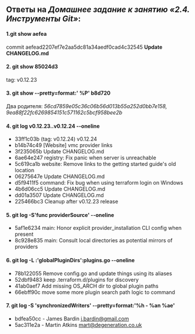 ## Ответы на *Домашнее задание к занятию «2.4. Инструменты Git»*:
#### 1.git show aefea
commit aefead2207ef7e2aa5dc81a34aedf0cad4c32545 **Update CHANGELOG.md**
#### 2. git show 85024d3
tag: v0.12.23
#### 3. git show --pretty=format:' %P' b8d720
Два родителя: *56cd7859e05c36c06b56d013b55a252d0bb7e158, 9ea88f22fc6269854151c571162c5bcf958bee2b*
#### 4. git log  v0.12.23..v0.12.24  --oneline
* 33ff1c03b (tag: v0.12.24) v0.12.24
* b14b74c49 [Website] vmc provider links
* 3f235065b Update CHANGELOG.md
* 6ae64e247 registry: Fix panic when server is unreachable
* 5c619ca1b website: Remove links to the getting started guide's old location
* 06275647e Update CHANGELOG.md
* d5f9411f5 command: Fix bug when using terraform login on Windows
* 4b6d06cc5 Update CHANGELOG.md
* dd01a3507 Update CHANGELOG.md
* 225466bc3 Cleanup after v0.12.23 release
#### 5. git log -S'func providerSource' --oneline
* 5af1e6234 main: Honor explicit provider_installation CLI config when present
* 8c928e835 main: Consult local directories as potential mirrors of providers
#### 6. git log -L :'globalPluginDirs':plugins.go --oneline
* 78b122055 Remove config.go and update things using its aliases
* 52dbf9483 keep .terraform.d/plugins for discovery
* 41ab0aef7 Add missing OS_ARCH dir to global plugin paths
* 66ebff90c move some more plugin search path logic to command
#### 7. git log -S 'synchronizedWriters' --pretty=format:'%h - %an %ae'
* bdfea50cc - James Bardin j.bardin@gmail.com
* 5ac311e2a - Martin Atkins mart@degeneration.co.uk

